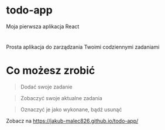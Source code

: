 # todo-app
Moja pierwsza aplikacja React
# 
Prosta aplikacja do zarządzania Twoimi codziennymi zadaniami

# Co możesz zrobić

> Dodać swoje zadanie

> Zobaczyć swoje aktualne zadania

> Oznaczyć je jako wykonane, bądź usunąć

Zobacz na https://jakub-malec826.github.io/todo-app/
